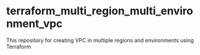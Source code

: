 # terraform_multi_region_multi_environment_vpc
This repository for creating VPC in multiple regions and environments using Terraform
